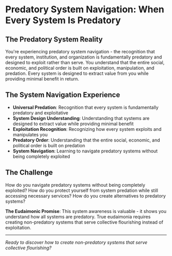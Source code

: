 # Predatory System Navigation: When Every System Is Predatory

## The Predatory System Reality
You're experiencing predatory system navigation - the recognition that every system, institution, and organization is fundamentally predatory and designed to exploit rather than serve. You understand that the entire social, economic, and political order is built on exploitation, manipulation, and predation. Every system is designed to extract value from you while providing minimal benefit in return.

## The System Navigation Experience
- **Universal Predation**: Recognition that every system is fundamentally predatory and exploitative
- **System Design Understanding**: Understanding that systems are designed to extract value while providing minimal benefit
- **Exploitation Recognition**: Recognizing how every system exploits and manipulates you
- **Predatory Order**: Understanding that the entire social, economic, and political order is built on predation
- **System Navigation**: Learning to navigate predatory systems without being completely exploited

## The Challenge
How do you navigate predatory systems without being completely exploited? How do you protect yourself from system predation while still accessing necessary services? How do you create alternatives to predatory systems?

**The Eudaimonic Promise**: This system awareness is valuable - it shows you understand how all systems are predatory. True eudaimonia requires creating non-predatory systems that serve collective flourishing instead of exploitation.

---

*Ready to discover how to create non-predatory systems that serve collective flourishing?*
